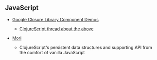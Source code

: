 ## JavaScript

* [Google Closure Library Component Demos](https://closure-library.googlecode.com/git-history/0148f7ecλ1be5b645fabe7338b9579ed2f951c8/closure/goog/demos/index.html)
  * [ClojureScript thread about the above](https://groups.google.com/forum/#!topic/clojurescript/BtulcNX7QoI)

* [Mori](https://github.com/swannodette/mori)
  * ClojureScript's persistent data structures and supporting API from the comfort of vanilla JavaScript
